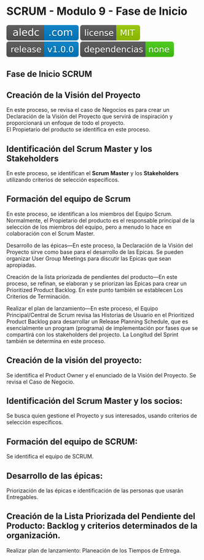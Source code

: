 # SCRUM - Modulo 9 - Fase de Inicio

[![aledc.com](https://github.com/aledc7/Scrum-Certification/blob/master/recursos/aledc.com.svg)](https://aledc.com)
[![License](https://github.com/aledc7/Scrum-Certification/blob/master/recursos/mit-license.svg)](https://aledc.com)
[![GitHub release](https://github.com/aledc7/Scrum-Certification/blob/master/recursos/release.svg)](https://aledc.com)
[![Dependencies](https://github.com/aledc7/Scrum-Certification/blob/master/recursos/dependencias-none.svg)](https://aledc.com)

## Fase de Inicio SCRUM



## Creación de la Visión del Proyecto
En este proceso, se revisa el caso de Negocios es para crear un Declaración de la Visión del Proyecto que servirá de inspiración y proporcionará un enfoque de todo el proyecto.  
El Propietario del producto se identifica en este proceso.

## Identificación del Scrum Master y los Stakeholders
En este proceso, se identifican el __Scrum Master__ y los __Stakeholders__ utilizando criterios de selección específicos.

## Formación del equipo de Scrum
En este proceso, se identifican a los miembros del Equipo Scrum. Normalmente, el Propietario del producto es el responsable principal de la selección de los miembros del equipo, pero a menudo lo hace en colaboración con el Scrum Master.

Desarrollo de las épicas—En este proceso, la Declaración de la Visión del Proyecto sirve como base para el desarrollo de las Epicas. Se pueden organizar User Group Meetings para discutir las Epicas que sean apropiadas.

Creación de la lista priorizada de pendientes del producto—En este proceso, se refinan, se elaboran y se priorizan las Epicas para crear un Prioritized Product Backlog. En este punto también se establecen Los Criterios de Terminación.

Realizar el plan de lanzamiento—En este proceso, el Equipo Principal/Central de Scrum revisa las
Historias de Usuario en el Prioritized Product Backlog para desarrollar un Release Planning Schedule, que
es esencialmente un program (programa) de implementación por fases que se compartirá con los stakeholders del projecto. La Longitud del Sprint también se determina en este proceso.



## Creación de la visión del proyecto: 
Se identifica el Product Owner y el enunciado de la Visión del Proyecto. Se revisa el Caso de Negocio.
## Identificación del Scrum Master y los socios: 
Se busca quien gestione el Proyecto y sus interesados, usando criterios de selección específicos.
## Formación del equipo de SCRUM: 
Se identifica el equipo de SCRUM.
## Desarrollo de las épicas: 
Priorización de las épicas e identificación de las personas que usarán Entregables.
## Creación de la Lista Priorizada del Pendiente del Producto: Backlog y criterios determinados de la organización.
Realizar plan de lanzamiento: Planeación de los Tiempos de Entrega.

